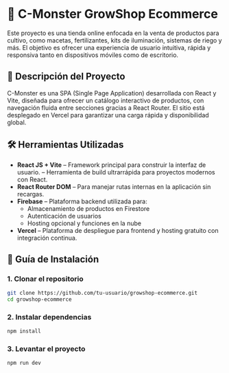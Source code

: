 # 🐲 C-Monster GrowShop Ecommerce

Este proyecto es una tienda online enfocada en la venta de productos para cultivo, como macetas, fertilizantes, kits de iluminación, sistemas de riego y más. El objetivo es ofrecer una experiencia de usuario intuitiva, rápida y responsiva tanto en dispositivos móviles como de escritorio.

## 🚀 Descripción del Proyecto

C-Monster es una SPA (Single Page Application) desarrollada con React y Vite, diseñada para ofrecer un catálogo interactivo de productos, con navegación fluida entre secciones gracias a React Router. El sitio está desplegado en Vercel para garantizar una carga rápida y disponibilidad global.

## 🛠️ Herramientas Utilizadas

- **React JS + Vite** – Framework principal para construir la interfaz de usuario. – Herramienta de build ultrarrápida para proyectos modernos con React.
- **React Router DOM** – Para manejar rutas internas en la aplicación sin recargas.
- **Firebase** – Plataforma backend utilizada para:
  - Almacenamiento de productos en Firestore
  - Autenticación de usuarios
  - Hosting opcional y funciones en la nube
- **Vercel** – Plataforma de despliegue para frontend y hosting gratuito con integración continua.

## 🧪 Guía de Instalación

### 1. Clonar el repositorio

```bash
git clone https://github.com/tu-usuario/growshop-ecommerce.git
cd growshop-ecommerce
```
### 2. Instalar dependencias
```bash 
npm install
```
### 3. Levantar el proyecto
```bash
npm run dev
```